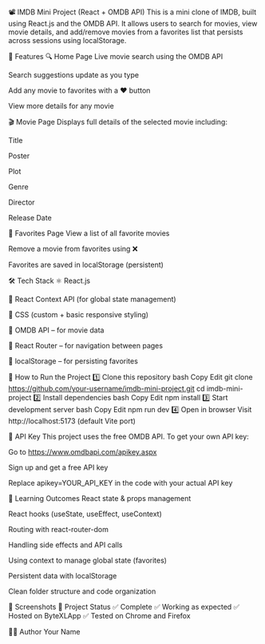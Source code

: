 📽️ IMDB Mini Project (React + OMDB API)
This is a mini clone of IMDB, built using React.js and the OMDB API. It allows users to search for movies, view movie details, and add/remove movies from a favorites list that persists across sessions using localStorage.

🚀 Features
🔍 Home Page
Live movie search using the OMDB API

Search suggestions update as you type

Add any movie to favorites with a ❤️ button

View more details for any movie

🎬 Movie Page
Displays full details of the selected movie including:

Title

Poster

Plot

Genre

Director

Release Date

🌟 Favorites Page
View a list of all favorite movies

Remove a movie from favorites using ❌

Favorites are saved in localStorage (persistent)

🛠️ Tech Stack
⚛️ React.js

🧠 React Context API (for global state management)

🎨 CSS (custom + basic responsive styling)

📡 OMDB API – for movie data

🧩 React Router – for navigation between pages

💾 localStorage – for persisting favorites

🧪 How to Run the Project
1️⃣ Clone this repository
bash
Copy
Edit
git clone https://github.com/your-username/imdb-mini-project.git
cd imdb-mini-project
2️⃣ Install dependencies
bash
Copy
Edit
npm install
3️⃣ Start development server
bash
Copy
Edit
npm run dev
4️⃣ Open in browser
Visit http://localhost:5173 (default Vite port)

🔑 API Key
This project uses the free OMDB API.
To get your own API key:

Go to https://www.omdbapi.com/apikey.aspx

Sign up and get a free API key

Replace apikey=YOUR_API_KEY in the code with your actual API key

🧠 Learning Outcomes
React state & props management

React hooks (useState, useEffect, useContext)

Routing with react-router-dom

Handling side effects and API calls

Using context to manage global state (favorites)

Persistent data with localStorage

Clean folder structure and code organization

📸 Screenshots
<Add screenshots here if you want>
📌 Project Status
✅ Complete
✅ Working as expected
✅ Hosted on ByteXLApp
✅ Tested on Chrome and Firefox

🧑‍💻 Author
Your Name

